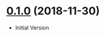 <a name="0.1.0"></a>

# [0.1.0](https://github.com/Shinigami92/star-citizen-trade-market-api/compare/v0.1.0...v0.1.0) (2018-11-30)

-   Initial Version
